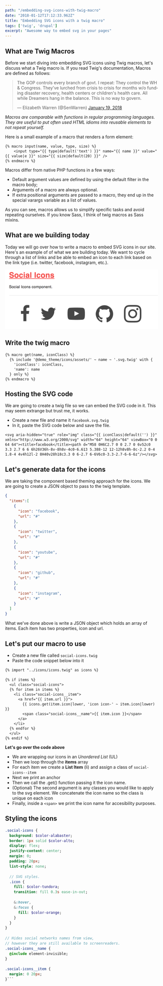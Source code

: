 ```yaml
---
path: "/embedding-svg-icons-with-twig-macro"
date: "2018-01-12T17:12:33.962Z"
title: "Embedding SVG icons with a twig macro"
tags: ['twig', 'drupal']
excerpt: "Awesome way to embed svg in your pages"
---
```


## What are Twig Macros
Before we start diving into embedding SVG icons using Twig macros, let's discuss what a Twig macro is.  If you read Twig's documentation, Macros are defined as follows:
<blockquote class="twitter-tweet" data-lang="en"><p lang="en" dir="ltr">The GOP controls every branch of govt. I repeat: They control the WH &amp; Congress. They&#39;ve lurched from crisis to crisis for months w/o funding disaster recovery, health centers or children&#39;s health care. All while Dreamers hang in the balance. This is no way to govern.</p>&mdash; Elizabeth Warren (@SenWarren) <a href="https://twitter.com/SenWarren/status/954434607813922816?ref_src=twsrc%5Etfw">January 19, 2018</a></blockquote>


_Macros are comparable with functions in regular programming languages. They are useful to put often used HTML idioms into reusable elements to not repeat yourself._

Here is a small example of a macro that renders a form element:
```twig
{% macro input(name, value, type, size) %}
    <input type="{{ type|default('text') }}" name="{{ name }}" value="{{ value|e }}" size="{{ size|default(20) }}" />
{% endmacro %}
```
Macros differ from native PHP functions in a few ways:

* Default argument values are defined by using the default filter in the macro body;
* Arguments of a macro are always optional.
* If extra positional arguments are passed to a macro, they end up in the special varargs variable as a list of values.

As you can see, macros allows us to simplify specific tasks and avoid repeating ourselves.  If you know Sass, I think of twig macros as Sass mixins.


## What are we building today
Today we will go over how to write a macro to embed SVG icons in our site.
Here's an example of of what we are building today.  We want to cycle through a list of links and be able to embed an icon to each link based on the link type (i.e. twitter, facebook, instagram, etc.).

![Social Icons](social-icons.png)

## Write the twig macro
```twig
{% macro get(name, iconClass) %}
  {% include '@demo_theme/icons/assets/' ~ name ~ '.svg.twig' with {
    'iconClass': iconClass,
    'name': name
  } only %}
{% endmacro %}
```

## Hosting the SVG code
We are going to create a twig file so we can embed the SVG code in it.  This may seem extrange but trust me, it works.

* Create a new file and name it `facebook.svg.twig`
* In it, paste the SVG code below and save the file.

```
<svg aria-hidden="true" role="img" class="{{ iconClass|default('') }}" xmlns="http://www.w3.org/2000/svg" width="64" height="64" viewBox="0 0 64 64"><title>facebook</title><path d="M58 0H6C2.7 0 0 2.7 0 6v52c0 3.3 2.7 6 6 6h26V36h-8v-8h8v-4c0-6.613 5.388-12 12-12h8v8h-8c-2.2 0-4 1.8-4 4v4h12l-2 8H40v28h18c3.3 0 6-2.7 6-6V6c0-3.3-2.7-6-6-6z"/></svg>
```

## Let's generate data for the icons
We are taking the component based theming approach for the icons.  We are going to create a JSON object to pass to the twig template.

```json
{
  "items":[
    {
      "icon": "facebook",
      "url": "#"
    },
    {
      "icon": "twitter",
      "url": "#"
    },
    {
      "icon": "youtube",
      "url": "#"
    },
    {
      "icon": "github",
      "url": "#"
    },
    {
      "icon": "instagram",
      "url": "#"
    }
  ]
}
```
What we've done above is write a JSON object which holds an array of items.  Each item has two properties, icon and url.

## Let's put our macro to use
* Create a new file called `social-icons.twig`
* Paste the code snippet below into it

```twig
{% import "../icons/icons.twig" as icons %}

{% if items %}
  <ul class="social-icons">
  {% for item in items %}
    <li class="social-icons__item">
      <a href="{{ item.url }}">
        {{ icons.get(item.icon|lower, 'icon icon-' ~ item.icon|lower) }}
        <span class="social-icons__name">{{ item.icon }}</span>
      </a>
    </li>
  {% endfor %}
  </ul>
{% endif %}
```
**Let's go over the code above**

* We are wrapping our icons in an *Unordered List* (UL)
* Then we loop through the **items** array
* For each item we create a **List Item** (li) and assign a class of `social-icons--item`
* Next we print an anchor
* Then we call the .get() function passing it the icon name.
* (Optional) The second argument is any classes you would like to apply to the svg element.  We concatenate the icon name so the class is unique on each icon
* Finally, inside a `<span>` we print the icon name for accesibility purposes.

## Styling the icons
```sass
.social-icons {
  background: $color-alabaster;
  border: 1px solid $color-alto;
  display: flex;
  justify-content: center;
  margin: 0;
  padding: 20px;
  list-style: none;

  // SVG styles.
  .icon {
    fill: $color-tundora;
    transition: fill 0.3s ease-in-out;

    &:hover,
    &:focus {
      fill: $color-orange;
    }
  }
}

// Hides social networks names from view,
// however they are still available to screenreaders.
.social-icons__name {
  @include element-invisible;
}

.social-icons__item {
  margin: 0 20px;
}```
